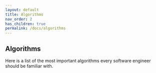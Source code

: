 ```yaml
---
layout: default
title: Algorithms
nav_order: 2
has_children: true
permalink: /docs/algorithms
---
```


## Algorithms

Here is a list of the most important algorithms every software engineer should be familiar with.

<!--


## Recursion

[Recursion](./computer_systems/recursion.md)

## References

[1] CLRS - Introduction to Algorithms 4th Ed. -->
